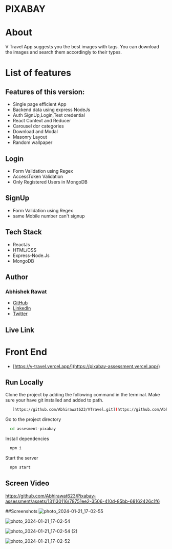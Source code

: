 # PIXABAY





# About

V Travel App suggests you the best images with tags. You can download the images and search them accordingly to their types.


# List of features

## Features of this version:
- Single page efficient App
- Backend data using express NodeJs
- Auth SignUp,Login,Test credential
- React Context and Reducer
- Carousel dor categories
- Download and Modal
- Masonry Layout
- Random wallpaper

## Login
- Form Validation using Regex
- AccessToken Validation
- Only Registered Users in MongoDB

## SignUp
- Form Validation using Regex
- same Mobile number can't signup


## Tech Stack

- ReactJs
- HTML/CSS
- Express-Node.Js
- MongoDB

## Author

### Abhishek Rawat
-   [GitHub](https://github.com/Abhirawat623)
-   [LinkedIn](https://www.linkedin.com/in/abhishek-rawat-598151240/)
-   [Twitter](https://twitter.com/Abhishekrwt38)


## Live Link
# Front End
- [https://v-travel.vercel.app/](https://pixabay-assessment.vercel.app/)


## Run Locally

Clone the project by adding the following command in the terminal.
Make sure your have git installed and added to path.

```bash
   [https://github.com/Abhirawat623/VTravel.git](https://github.com/Abhirawat623/Pixabay-assessment.git)
```

Go to the project directory

```bash
  cd assesment-pixabay
```

Install dependencies

```bash
  npm i
```

Start the server

```bash
  npm start
```
## Screen Video


https://github.com/Abhirawat623/Pixabay-assessment/assets/131130116/78751ee2-3506-410d-85bb-68162426c1f6



##Screenshots
![photo_2024-01-21_17-02-55](https://github.com/Abhirawat623/Pixabay-assessment/assets/131130116/9a221f0b-55df-43a0-87c7-52a514e2fc45)

![photo_2024-01-21_17-02-54](https://github.com/Abhirawat623/Pixabay-assessment/assets/131130116/a9fd529e-2c66-4081-9b8e-ac3aa184e6b7)

![photo_2024-01-21_17-02-54 (2)](https://github.com/Abhirawat623/Pixabay-assessment/assets/131130116/738b8a53-0c27-4fdd-8351-8b52e99e3582)

![photo_2024-01-21_17-02-52](https://github.com/Abhirawat623/Pixabay-assessment/assets/131130116/d422d3fd-5e5f-44f5-bdd5-c1c94844dd20)

